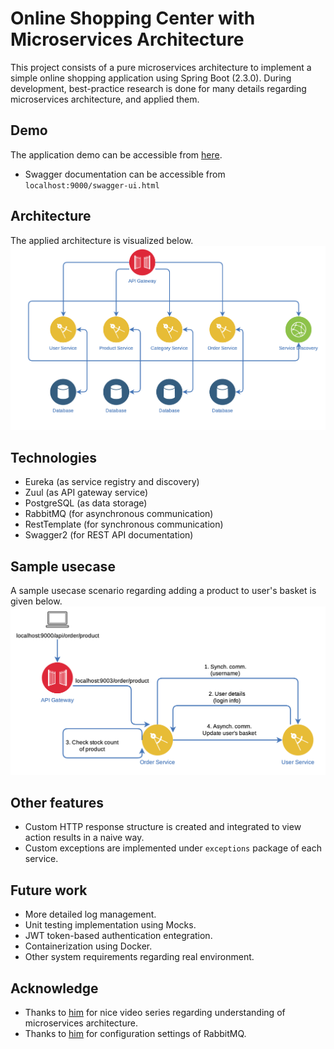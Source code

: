 # Online Shopping Center with Microservices Architecture
This project consists of a pure microservices architecture to implement a simple online shopping application using Spring Boot (2.3.0). During development, best-practice research is done for many details regarding microservices architecture, and applied them.

## Demo
The application demo can be accessible from [here](https://www.youtube.com/watch?v=qlDiNXgEJlY).
- Swagger documentation can be accessible from `localhost:9000/swagger-ui.html`

## Architecture
The applied architecture is visualized below.
![Alt text](docs/resources/architecture.png?raw=true "architecture")

## Technologies
- Eureka (as service registry and discovery)
- Zuul (as API gateway service)
- PostgreSQL (as data storage)
- RabbitMQ (for asynchronous communication)
- RestTemplate (for synchronous communication)
- Swagger2 (for REST API documentation)

## Sample usecase
A sample usecase scenario regarding adding a product to user's basket is given below.
![Alt text](docs/resources/usecase-add-product.png?raw=true "usecase-add-product")

## Other features
- Custom HTTP response structure is created and integrated to view action results in a naive way.
- Custom exceptions are implemented under `exceptions` package of each service.

## Future work
- More detailed log management.
- Unit testing implementation using Mocks.
- JWT token-based authentication entegration.
- Containerization using Docker.
- Other system requirements regarding real environment.

## Acknowledge
- Thanks to [him](https://www.youtube.com/watch?v=y8IQb4ofjDo) for nice video series regarding understanding of microservices architecture.
- Thanks to [him](https://github.com/DogukanZengin/SimpleMicroServiceArch) for configuration settings of RabbitMQ.

